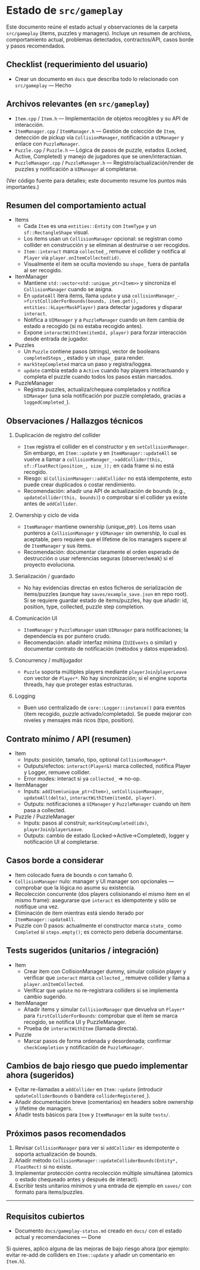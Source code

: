 # Estado de `src/gameplay`

Este documento reúne el estado actual y observaciones de la carpeta `src/gameplay` (items, puzzles y managers). Incluye un resumen de archivos, comportamiento actual, problemas detectados, contractos/API, casos borde y pasos recomendados.

## Checklist (requerimiento del usuario)
- Crear un documento en `docs` que describa todo lo relacionado con `src/gameplay` — Hecho

## Archivos relevantes (en `src/gameplay`)
- `Item.cpp` / `Item.h` — Implementación de objetos recogibles y su API de interacción.
- `ItemManager.cpp` / `ItemManager.h` — Gestión de colección de `Item`, detección de pickup vía `CollisionManager`, notificación a `UIManager` y enlace con `PuzzleManager`.
- `Puzzle.cpp` / `Puzzle.h` — Lógica de pasos de puzzle, estados (Locked, Active, Completed) y manejo de jugadores que se unen/interactúan.
- `PuzzleManager.cpp` / `PuzzleManager.h` — Registro/actualización/render de puzzles y notificación a `UIManager` al completarse.

(Ver código fuente para detalles; este documento resume los puntos más importantes.)

## Resumen del comportamiento actual
- Items
  - Cada `Item` es una `entities::Entity` con `ItemType` y un `sf::RectangleShape` visual.
  - Los items usan un `CollisionManager` opcional: se registran como collider en construcción y se eliminan al destruirse o ser recogidos.
  - `Item::interact` marca `collected_`, remueve el collider y notifica al `Player` vía `player.onItemCollected(id)`.
  - Visualmente el item se oculta moviendo su `shape_` fuera de pantalla al ser recogido.
- ItemManager
  - Mantiene `std::vector<std::unique_ptr<Item>>` y sincroniza el `CollisionManager` cuando se asigna.
  - En `updateAll` itera items, llama `update` y usa `collisionManager_->firstColliderForBounds(bounds, item.get(), entities::kLayerMaskPlayer)` para detectar jugadores y disparar `interact`.
  - Notifica a `UIManager` y a `PuzzleManager` cuando un item cambia de estado a recogido (si no estaba recogido antes).
  - Expone `interactWithItem(itemId, player)` para forzar interacción desde entrada de jugador.
- Puzzles
  - Un `Puzzle` contiene pasos (strings), vector de booleans `completedSteps_`, estado y un `shape_` para render.
  - `markStepCompleted` marca un paso y registra/loggea.
  - `update` cambia estado a `Active` cuando hay players interactuando y completa el puzzle cuando todos los pasos están marcados.
- PuzzleManager
  - Registra puzzles, actualiza/chequea completados y notifica `UIManager` (una sola notificación por puzzle completado, gracias a `loggedCompleted_`).

## Observaciones / Hallazgos técnicos
1. Duplicación de registro del collider
   - `Item` registra el collider en el constructor y en `setCollisionManager`. Sin embargo, en `Item::update` y en `ItemManager::updateAll` se vuelve a llamar a `collisionManager_->addCollider(this, sf::FloatRect(position_, size_));` en cada frame si no está recogido.
   - Riesgo: si `CollisionManager::addCollider` no está idempotente, esto puede crear duplicados o costar rendimiento.
   - Recomendación: añadir una API de actualización de bounds (e.g., `updateCollider(this, bounds)`) o comprobar si el collider ya existe antes de `addCollider`.

2. Ownership y ciclo de vida
   - `ItemManager` mantiene ownership (unique_ptr). Los items usan punteros a `CollisionManager` y `UIManager` sin ownership, lo cual es aceptable, pero requiere que el lifetime de los managers supere al de `ItemManager` y sus items.
   - Recomendación: documentar claramente el orden esperado de destrucción o usar referencias seguras (observer/weak) si el proyecto evoluciona.

3. Serialización / guardado
   - No hay evidencias directas en estos ficheros de serialización de items/puzzles (aunque hay `saves/example_save.json` en repo root). Si se requiere guardar estado de items/puzzles, hay que añadir: id, position, type, collected, puzzle step completion.

4. Comunicación UI
   - `ItemManager` y `PuzzleManager` usan `UIManager` para notificaciones; la dependencia es por puntero crudo.
   - Recomendación: añadir interfaz mínima (`IUIEvents` o similar) y documentar contrato de notificación (métodos y datos esperados).

5. Concurrency / multijugador
   - `Puzzle` soporta múltiples players mediante `playerJoin`/`playerLeave` con vector de `Player*`. No hay sincronización; si el engine soporta threads, hay que proteger estas estructuras.

6. Logging
   - Buen uso centralizado de `core::Logger::instance()` para eventos (item recogido, puzzle activado/completado). Se puede mejorar con niveles y mensajes más ricos (tipo, position).

## Contrato mínimo / API (resumen)
- Item
  - Inputs: posición, tamaño, tipo, optional `CollisionManager*`.
  - Outputs/efectos: `interact(Player&)` marca collected, notifica Player y Logger, remueve collider.
  - Error modes: interact si ya `collected_` => no-op.
- ItemManager
  - Inputs: `addItem(unique_ptr<Item>)`, `setCollisionManager`, `updateAll(delta)`, `interactWithItem(itemId, player)`.
  - Outputs: notificaciones a `UIManager` y `PuzzleManager` cuando un item pasa a collected.
- Puzzle / PuzzleManager
  - Inputs: pasos al construir, `markStepCompleted(idx)`, `playerJoin`/`playerLeave`.
  - Outputs: cambio de estado (Locked->Active->Completed), logger y notificación UI al completarse.

## Casos borde a considerar
- Item colocado fuera de bounds o con tamaño 0.
- `CollisionManager` nulo: manager y UI manager son opcionales — comprobar que la lógica no asume su existencia.
- Recolección concurrente (dos players colisionando el mismo item en el mismo frame): asegurarse que `interact` es idempotente y sólo se notifique una vez.
- Eliminación de item mientras está siendo iterado por `ItemManager::updateAll`.
- Puzzle con 0 pasos: actualmente el constructor marca `state_` como `Completed` si `steps.empty()`; es correcto pero debería documentarse.

## Tests sugeridos (unitarios / integración)
- Item
  - Crear item con CollisionManager dummy, simular colisión player y verificar que `interact` marca `collected_`, remueve collider y llama a `player.onItemCollected`.
  - Verificar que `update` no re-registrara colliders si se implementa cambio sugerido.
- ItemManager
  - Añadir items y simular `CollisionManager` que devuelva un `Player*` para `firstColliderForBounds`: comprobar que el item se marca recogido, se notifica UI y PuzzleManager.
  - Prueba de `interactWithItem` (llamada directa).
- Puzzle
  - Marcar pasos de forma ordenada y desordenada; confirmar `checkCompletion` y notificación de `PuzzleManager`.

## Cambios de bajo riesgo que puedo implementar ahora (sugeridos)
- Evitar re-llamadas a `addCollider` en `Item::update` (introducir `updateColliderBounds` o bandera `colliderRegistered_`).
- Añadir documentación breve (comentarios) en headers sobre ownership y lifetime de managers.
- Añadir tests básicos para `Item` y `ItemManager` en la suite `tests/`.

## Próximos pasos recomendados
1. Revisar `CollisionManager` para ver si `addCollider` es idempotente o soporta actualización de bounds.
2. Añadir método `CollisionManager::updateColliderBounds(Entity*, FloatRect)` si no existe.
3. Implementar protección contra recolección múltiple simultánea (atomics o estado chequeado antes y después de interact).
4. Escribir tests unitarios mínimos y una entrada de ejemplo en `saves/` con formato para items/puzzles.

---

## Requisitos cubiertos
- Documento `docs/gameplay-status.md` creado en `docs/` con el estado actual y recomendaciones — Done

Si quieres, aplico alguna de las mejoras de bajo riesgo ahora (por ejemplo: evitar re-add de colliders en `Item::update` y añadir un comentario en `Item.h`).
